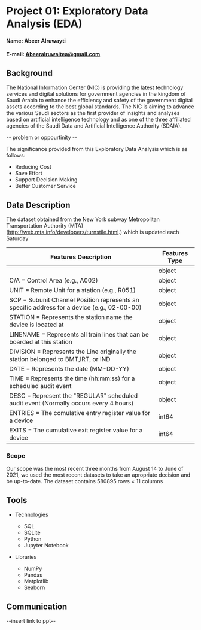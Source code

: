 # Project 01: Exploratory Data Analysis (EDA)

#### Name: Abeer Alruwayti
#### E-mail: Abeeralruwaitea@gmail.com

## Background

The National Information Center (NIC) is providing the latest technology services and digital solutions for government agencies in the kingdom of Saudi Arabia to enhance the efficiency and safety of the government digital assets according to the best global standards. The NIC is aiming to advance the various Saudi sectors as the first provider of insights and analyses based on artificial intelligence technology and as one of the three affiliated agencies of the Saudi Data and Artificial Intelligence Authority (SDAIA).

-- problem or oppourtinity -- 

The significance provided from this Exploratory Data Analysis which is as follows:
* Reducing Cost
* Save Effort
* Support Decision Making
* Better Customer Service

## Data Description
The dataset obtained from the New York subway Metropolitan Transportation Authority (MTA) (http://web.mta.info/developers/turnstile.html.) which is updated each Saturday

 |Features Description                                                                         | Features Type |
 |---------------------------------------------------------------------------------------------|--- |
 |                                                                                             | object |
 | C/A = Control Area (e.g., A002)                                                             | object |
 | UNIT = Remote Unit for a station (e.g., R051)                                               | object |
 | SCP = Subunit Channel Position represents an specific address for a device (e.g., 02-00-00) | object | 
 | STATION = Represents the station name the device is located at                              | object |
 | LINENAME = Represents all train lines that can be boarded at this station                   | object |
 | DIVISION = Represents the Line originally the station belonged to BMT,IRT, or IND           | object |
 | DATE = Represents the date (MM-DD-YY)                                                       | object |
 | TIME = Represents the time (hh:mm:ss) for a scheduled audit event                           | object |
 | DESC = Represent the "REGULAR" scheduled audit event (Normally occurs every 4 hours)        | object |
 | ENTRIES = The comulative entry register value for a device                                  | int64  |
 | EXITS = The cumulative exit register value for a device                                     | int64  |




  ### Scope
  
  Our scope was the most recent three months from August 14 to June  of 2021, we used the most recent datasets to take an apropriate decision and be up-to-date.
  The dataset contains 580895 rows × 11 columns
 

## Tools

* Technologies
  * SQL 
  * SQLite
  * Python
  * Jupyter Notebook
  
* Libraries
  * NumPy
  * Pandas
  * Matplotlib
  * Seaborn
  

## Communication
--insert link to ppt--
